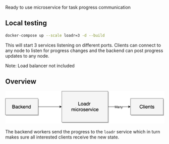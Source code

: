 Ready to use microservice for task progress communication

## Local testing

```bash
docker-compose up --scale loadr=3 -d --build
```

This will start 3 services listening on different ports. Clients can connect to any node to listen for progress changes and the backend can post progress updates to any node.

Note: Load balancer not included

## Overview

![](./docs/overview.png)

The backend workers send the progress to the `loadr` service which in turn makes sure all interested clients receive the new state.